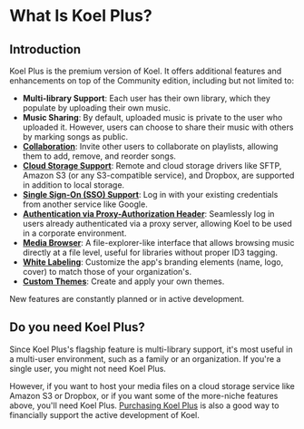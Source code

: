 # What Is Koel Plus?

## Introduction

Koel Plus is the premium version of Koel. It offers additional features and enhancements on top of the Community edition, including but not limited to:

- **Multi-library Support**: Each user has their own library, which they populate by uploading their own music.
- **Music Sharing**: By default, uploaded music is private to the user who uploaded it. However, users can choose to share their music with others by marking songs as public.
- **[Collaboration](./collaboration)**: Invite other users to collaborate on playlists, allowing them to add, remove, and reorder songs.
- **[Cloud Storage Support](./cloud-storage-support)**: Remote and cloud storage drivers like SFTP, Amazon S3 (or any S3-compatible service), and Dropbox, are supported in addition to local storage.
- **[Single Sign-On (SSO) Support](./sso)**: Log in with your existing credentials from another service like Google.
- **[Authentication via Proxy-Authorization Header](./proxy-auth)**: Seamlessly log in users already authenticated via a proxy server, allowing Koel to be used in a corporate environment.
- **[Media Browser](./media-browser)**: A file-explorer-like interface that allows browsing music directly at a file level, useful for libraries without proper ID3 tagging.
- **[White Labeling](white-labeling.md)**: Customize the app's branding elements (name, logo, cover) to match those of your organization's.
- **[Custom Themes](custom-themes.md)**: Create and apply your own themes.

New features are constantly planned or in active development.

## Do you need Koel Plus?
Since Koel Plus's flagship feature is multi-library support, it's most useful in a multi-user environment, such as a family or an organization.
If you're a single user, you might not need Koel Plus.

However, if you want to host your media files on a cloud storage service like Amazon S3 or Dropbox, or if you want some
of the more-niche features above, you'll need Koel Plus.
[Purchasing Koel Plus](./purchase-activation) is also a good way to financially support the active development of Koel.


